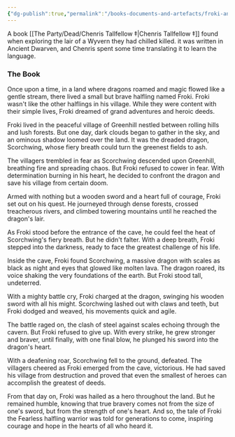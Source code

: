 ```yaml
---
{"dg-publish":true,"permalink":"/books-documents-and-artefacts/froki-and-the-dragon/","noteIcon":"","created":"2024-05-03T19:34:45.673+01:00","updated":"2024-12-13T17:46:18.130+00:00"}
---
```


A book [[The Party/Dead/Chenris Tallfellow ‡\|Chenris Tallfellow ‡]] found when exploring the lair of a Wyvern they had chilled killed. it was written in Ancient Dwarven, and Chenris spent some time translating it to learn the language. 

### The Book
Once upon a time, in a land where dragons roamed and magic flowed like a gentle stream, there lived a small but brave halfling named Froki. Froki wasn't like the other halflings in his village. While they were content with their simple lives, Froki dreamed of grand adventures and heroic deeds.

Froki lived in the peaceful village of Greenhill nestled between rolling hills and lush forests. But one day, dark clouds began to gather in the sky, and an ominous shadow loomed over the land. It was the dreaded dragon, Scorchwing, whose fiery breath could turn the greenest fields to ash.

The villagers trembled in fear as Scorchwing descended upon Greenhill, breathing fire and spreading chaos. But Froki refused to cower in fear. With determination burning in his heart, he decided to confront the dragon and save his village from certain doom.

Armed with nothing but a wooden sword and a heart full of courage, Froki set out on his quest. He journeyed through dense forests, crossed treacherous rivers, and climbed towering mountains until he reached the dragon's lair.

As Froki stood before the entrance of the cave, he could feel the heat of Scorchwing's fiery breath. But he didn't falter. With a deep breath, Froki stepped into the darkness, ready to face the greatest challenge of his life.

Inside the cave, Froki found Scorchwing, a massive dragon with scales as black as night and eyes that glowed like molten lava. The dragon roared, its voice shaking the very foundations of the earth. But Froki stood tall, undeterred.

With a mighty battle cry, Froki charged at the dragon, swinging his wooden sword with all his might. Scorchwing lashed out with claws and teeth, but Froki dodged and weaved, his movements quick and agile.

The battle raged on, the clash of steel against scales echoing through the cavern. But Froki refused to give up. With every strike, he grew stronger and braver, until finally, with one final blow, he plunged his sword into the dragon's heart.

With a deafening roar, Scorchwing fell to the ground, defeated. The villagers cheered as Froki emerged from the cave, victorious. He had saved his village from destruction and proved that even the smallest of heroes can accomplish the greatest of deeds.

From that day on, Froki was hailed as a hero throughout the land. But he remained humble, knowing that true bravery comes not from the size of one's sword, but from the strength of one's heart. And so, the tale of Froki the Fearless halfling warrior was told for generations to come, inspiring courage and hope in the hearts of all who heard it.